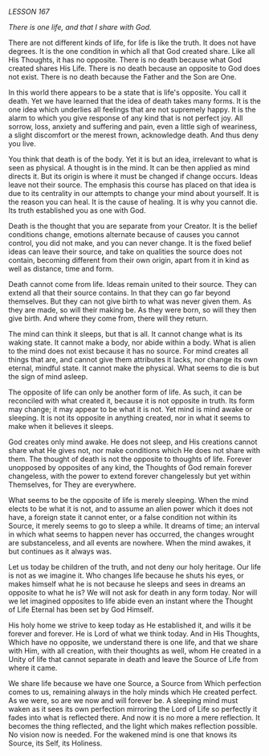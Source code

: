 *LESSON 167*

*There is one life, and that I share with God.*

There are not different kinds of life, for life is like the truth. It does not have degrees. It is the one condition in which all that God created share. Like all His Thoughts, it has no opposite. There is no death because what God created shares His Life. There is no death because an opposite to God does not exist. There is no death because the Father and the Son are One.

In this world there appears to be a state that is life's opposite. You call it death. Yet we have learned that the idea of death takes many forms. It is the one idea which underlies all feelings that are not supremely happy. It is the alarm to which you give response of any kind that is not perfect joy. All sorrow, loss, anxiety and suffering and pain, even a little sigh of weariness, a slight discomfort or the merest frown, acknowledge death. And thus deny you live.

You think that death is of the body. Yet it is but an idea, irrelevant to what is seen as physical. A thought is in the mind. It can be then applied as mind directs it. But its origin is where it must be changed if change occurs. Ideas leave not their source. The emphasis this course has placed on that idea is due to its centrality in our attempts to change your mind about yourself. It is the reason you can heal. It is the cause of healing. It is why you cannot die. Its truth established you as one with God.

Death is the thought that you are separate from your Creator. It is the belief conditions change, emotions alternate because of causes you cannot control, you did not make, and you can never change. It is the fixed belief ideas can leave their source, and take on qualities the source does not contain, becoming different from their own origin, apart from it in kind as well as distance, time and form.

Death cannot come from life. Ideas remain united to their source. They can extend all that their source contains. In that they can go far beyond themselves. But they can not give birth to what was never given them. As they are made, so will their making be. As they were born, so will they then give birth. And where they come from, there will they return.

The mind can think it sleeps, but that is all. It cannot change what is its waking state. It cannot make a body, nor abide within a body. What is alien to the mind does not exist because it has no source. For mind creates all things that are, and cannot give them attributes it lacks, nor change its own eternal, mindful state. It cannot make the physical. What seems to die is but the sign of mind asleep.

The opposite of life can only be another form of life. As such, it can be reconciled with what created it, because it is not opposite in truth. Its form may change; it may appear to be what it is not. Yet mind is mind awake or sleeping. It is not its opposite in anything created, nor in what it seems to make when it believes it sleeps.

God creates only mind awake. He does not sleep, and His creations cannot share what He gives not, nor make conditions which He does not share with them. The thought of death is not the opposite to thoughts of life. Forever unopposed by opposites of any kind, the Thoughts of God remain forever changeless, with the power to extend forever changelessly but yet within Themselves, for They are everywhere.

What seems to be the opposite of life is merely sleeping. When the mind elects to be what it is not, and to assume an alien power which it does not have, a foreign state it cannot enter, or a false condition not within its Source, it merely seems to go to sleep a while. It dreams of time; an interval in which what seems to happen never has occurred, the changes wrought are substanceless, and all events are nowhere. When the mind awakes, it but continues as it always was.

Let us today be children of the truth, and not deny our holy heritage. Our life is not as we imagine it. Who changes life because he shuts his eyes, or makes himself what he is not because he sleeps and sees in dreams an opposite to what he is? We will not ask for death in any form today. Nor will we let imagined opposites to life abide even an instant where the Thought of Life Eternal has been set by God Himself.

His holy home we strive to keep today as He established it, and wills it be forever and forever. He is Lord of what we think today. And in His Thoughts, Which have no opposite, we understand there is one life, and that we share with Him, with all creation, with their thoughts as well, whom He created in a Unity of life that cannot separate in death and leave the Source of Life from where it came.

We share life because we have one Source, a Source from Which perfection comes to us, remaining always in the holy minds which He created perfect. As we were, so are we now and will forever be. A sleeping mind must waken as it sees its own perfection mirroring the Lord of Life so perfectly it fades into what is reflected there. And now it is no more a mere reflection. It becomes the thing reflected, and the light which makes reflection possible. No vision now is needed. For the wakened mind is one that knows its Source, its Self, its Holiness.